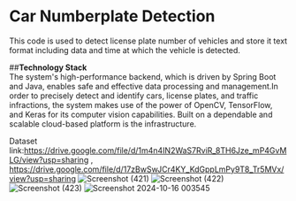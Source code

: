 # Car Numberplate Detection
This code is used to detect license plate number of vehicles and store it text format including data and time at which the vehicle is detected.

##**Technology Stack**  
The system's high-performance backend, which is driven by Spring Boot and Java, enables safe and effective data processing and management.In order to precisely detect and identify cars, license plates, and traffic infractions, the system makes use of the power of OpenCV, TensorFlow, and Keras for its computer vision capabilities. Built on a dependable and scalable cloud-based platform is the infrastructure.


Dataset link:https://drive.google.com/file/d/1m4n4IN2WaS7RviR_8TH6Jze_mP4GvMLG/view?usp=sharing
             , https://drive.google.com/file/d/17zBwSwJCr4KY_KdGppLmPy9T8_Tr5MVx/view?usp=sharing
![Screenshot (421)](https://github.com/user-attachments/assets/6ea7543d-4690-47c4-b19e-b638316b755e)
![Screenshot (422)](https://github.com/user-attachments/assets/8e6e92b4-bbe0-4d1b-a41a-820a6e85c9de)
![Screenshot (423)](https://github.com/user-attachments/assets/bcdf697d-863b-4cd2-8fb9-a9107caad90d)
![Screenshot 2024-10-16 003545](https://github.com/user-attachments/assets/e7134fb3-676c-4eb1-a53d-049a3dcb6dda)

